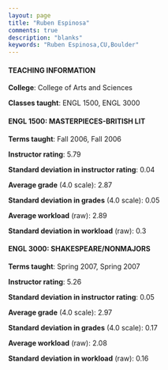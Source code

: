 ```yaml
---
layout: page
title: "Ruben Espinosa" 
comments: true
description: "blanks"
keywords: "Ruben Espinosa,CU,Boulder"
---
```

<head>
<script src="https://ajax.googleapis.com/ajax/libs/jquery/2.1.3/jquery.min.js"></script>
<script src="https://dl.dropboxusercontent.com/s/pc42nxpaw1ea4o9/highcharts.js?dl=0"></script>
<!-- <script src="../assets/js/highcharts.js"></script> -->
<style type="text/css">@font-face {
	font-family: "Bebas Neue";
	src: url(https://www.filehosting.org/file/details/544349/BebasNeue Regular.otf) format("opentype");
	}
	h1.Bebas { 
		font-family: "Bebas Neue", Verdana, Tahoma;
	}
</style>
</head>
	   
#### TEACHING INFORMATION

**College**: College of Arts and Sciences

**Classes taught**: ENGL 1500, ENGL 3000

#### ENGL 1500: MASTERPIECES-BRITISH LIT

**Terms taught**: Fall 2006, Fall 2006

**Instructor rating**: 5.79

**Standard deviation in instructor rating**: 0.04

**Average grade** (4.0 scale): 2.87

**Standard deviation in grades** (4.0 scale): 0.05

**Average workload** (raw): 2.89

**Standard deviation in workload** (raw): 0.3

#### ENGL 3000: SHAKESPEARE/NONMAJORS

**Terms taught**: Spring 2007, Spring 2007

**Instructor rating**: 5.26

**Standard deviation in instructor rating**: 0.05

**Average grade** (4.0 scale): 2.97

**Standard deviation in grades** (4.0 scale): 0.17

**Average workload** (raw): 2.08

**Standard deviation in workload** (raw): 0.16

